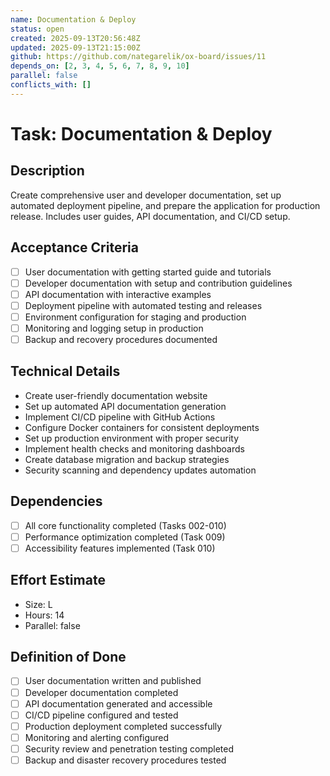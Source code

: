 ```yaml
---
name: Documentation & Deploy
status: open
created: 2025-09-13T20:56:48Z
updated: 2025-09-13T21:15:00Z
github: https://github.com/nategarelik/ox-board/issues/11
depends_on: [2, 3, 4, 5, 6, 7, 8, 9, 10]
parallel: false
conflicts_with: []
---
```


# Task: Documentation & Deploy

## Description
Create comprehensive user and developer documentation, set up automated deployment pipeline, and prepare the application for production release. Includes user guides, API documentation, and CI/CD setup.

## Acceptance Criteria
- [ ] User documentation with getting started guide and tutorials
- [ ] Developer documentation with setup and contribution guidelines
- [ ] API documentation with interactive examples
- [ ] Deployment pipeline with automated testing and releases
- [ ] Environment configuration for staging and production
- [ ] Monitoring and logging setup in production
- [ ] Backup and recovery procedures documented

## Technical Details
- Create user-friendly documentation website
- Set up automated API documentation generation
- Implement CI/CD pipeline with GitHub Actions
- Configure Docker containers for consistent deployments
- Set up production environment with proper security
- Implement health checks and monitoring dashboards
- Create database migration and backup strategies
- Security scanning and dependency updates automation

## Dependencies
- [ ] All core functionality completed (Tasks 002-010)
- [ ] Performance optimization completed (Task 009)
- [ ] Accessibility features implemented (Task 010)

## Effort Estimate
- Size: L
- Hours: 14
- Parallel: false

## Definition of Done
- [ ] User documentation written and published
- [ ] Developer documentation completed
- [ ] API documentation generated and accessible
- [ ] CI/CD pipeline configured and tested
- [ ] Production deployment completed successfully
- [ ] Monitoring and alerting configured
- [ ] Security review and penetration testing completed
- [ ] Backup and disaster recovery procedures tested